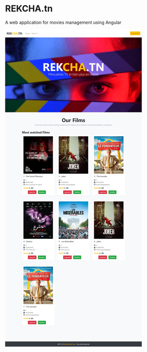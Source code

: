 # REKCHA.tn

A web application for movies management using Angular 

![](src/assets/img/Web%20capture_3-11-2021_23053_localhost.jpeg)

